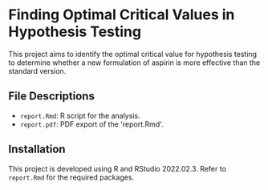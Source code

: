 # Finding Optimal Critical Values in Hypothesis Testing
This project aims to identify the optimal critical value for hypothesis testing to determine whether a new formulation of aspirin is more effective than the standard version.

## File Descriptions
- `report.Rmd`: R script for the analysis.
- `report.pdf`: PDF export of the 'report.Rmd'.

## Installation
This project is developed using R and RStudio 2022.02.3. Refer to `report.Rmd` for the required packages.
